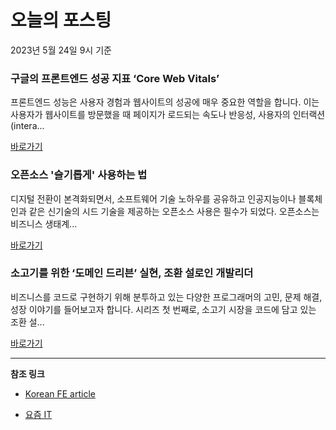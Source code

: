 # 오늘의 포스팅 
2023년 5월 24일 9시 기준 

### 구글의 프론트엔드 성공 지표 ‘Core Web Vitals’ 

 프론트엔드 성능은 사용자 경험과 웹사이트의 성공에 매우 중요한 역할을 합니다. 이는 사용자가 웹사이트를 방문했을 때 페이지가 로드되는 속도나 반응성, 사용자의 인터랙션(intera... 

 [바로가기](https://yozm.wishket.com/magazine/detail/2036/) 

### 오픈소스 '슬기롭게' 사용하는 법 

 디지털 전환이 본격화되면서, 소프트웨어 기술 노하우를 공유하고 인공지능이나 블록체인과 같은 신기술의 시드 기술을 제공하는 오픈소스 사용은 필수가 되었다. 오픈소스는 비즈니스 생태계... 

 [바로가기](https://yozm.wishket.com/magazine/detail/2035/) 

### 소고기를 위한 ‘도메인 드리븐’ 실현, 조환 설로인 개발리더 

 비즈니스를 코드로 구현하기 위해 분투하고 있는 다양한 프로그래머의 고민, 문제 해결, 성장 이야기를 들어보고자 합니다. 시리즈 첫 번째로, 소고기 시장을 코드에 담고 있는 조환 설... 

 [바로가기](https://yozm.wishket.com/magazine/detail/2033/) 

---

**참조 링크**

- [Korean FE article](https://kofearticle.substack.com) 

- [요즘 IT](https://yozm.wishket.com/magazine) 

